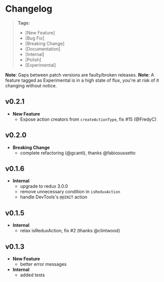 # Changelog

> **Tags:**
> - [New Feature]
> - [Bug Fix]
> - [Breaking Change]
> - [Documentation]
> - [Internal]
> - [Polish]
> - [Experimental]

**Note**: Gaps between patch versions are faulty/broken releases.
**Note**: A feature tagged as Experimental is in a high state of flux, you're at risk of it changing without notice.

## v0.2.1

- **New Feature**
  - Expose action creators from `createActionType`, fix #15 (@FredyC)

## v0.2.0

- **Breaking Change**
  - complete refactoring (@gcanti), thanks @fabiosussetto

## v0.1.6

- **Internal**
  - upgrade to redux 3.0.0
  - remove unnecessary condition in `isReduxAction`
  - handle DevTools's `@@INIT` action

## v0.1.5

- **Internal**
  - relax isReduxAction, fix #2 (thanks @clintwood)

## v0.1.3

- **New Feature**
  - better error messages
- **Internal**
  - added tests
